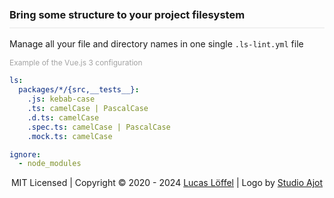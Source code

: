 <FrontHeader/>
<FrontFeatures/>

<h3 style="margin-top:50px; padding-top:0; padding-bottom:10px; border-bottom: 2px solid rgba(0,0,0,0.05);">Bring some structure to your project filesystem</h3>

Manage all your file and directory names in one single `.ls-lint.yml` file

<div style="color:#A2A2A2; font-size:12px;">
    Example of the Vue.js 3 configuration
</div>

```yaml
ls:
  packages/*/{src,__tests__}:
    .js: kebab-case
    .ts: camelCase | PascalCase
    .d.ts: camelCase
    .spec.ts: camelCase | PascalCase
    .mock.ts: camelCase

ignore:
  - node_modules
```

<p align="center" id="footer">
    MIT Licensed | Copyright &copy; 2020 - 2024 <a target="_blank" href="https://github.com/loeffel-io">Lucas Löffel</a> | Logo by <a target="_blank" href="https://www.studio-ajot.de/">Studio Ajot</a>
</p>

